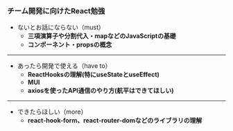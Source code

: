 ### チーム開発に向けたReact勉強

- ないとお話にならない（must）
  - **三項演算子や分割代入・mapなどのJavaScriptの基礎**
  - **コンポーネント・propsの概念**

---

- あったら開発で使える（have to）
    - **ReactHooksの理解(特にuseStateとuseEffect)**
    - **MUI**
    - **axiosを使ったAPI通信のやり方(航平はできてほしい)**

---

- できたらほしい（more）
    - **react-hook-form、react-router-domなどのライブラリの理解**
